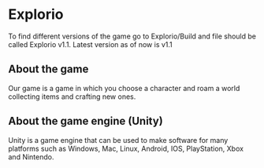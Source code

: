 # Explorio

To find different versions of the game go to Explorio/Build and file should be called Explorio v1.1.
Latest version as of now is v1.1

## About the game

Our game is a game in which you choose a character and roam a world collecting items and crafting new ones.

## About the game engine (Unity)

Unity is a game engine that can be used to make software for many platforms such as Windows, Mac, Linux, Android, IOS, PlayStation, Xbox and Nintendo.
